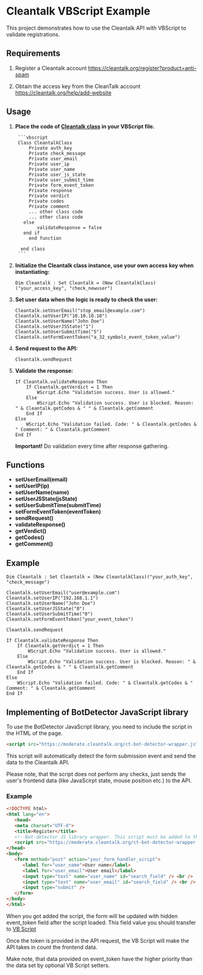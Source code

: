 # Cleantalk VBScript Example

This project demonstrates how to use the Cleantalk API with VBScript to validate registrations.

## Requirements

   1. Register a Cleantalk account https://cleantalk.org/register?product=anti-spam

   2. Obtain the access key from the CleanTalk account https://cleantalk.org/help/add-website

## Usage

1. **Place the code of [Cleantalk class](https://github.com/alexandergull/cleantalk-vbs/blob/master/cleantalk_example.vbs#L3) in your VBScript file.**
    
        ```vbscript
        Class CleantalkClass
            Private auth_key
            Private check_message
            Private user_email
            Private user_ip
            Private user_name
            Private user_js_state
            Private user_submit_time
            Private form_event_token
            Private response
            Private verdict
            Private codes
            Private comment
            ... other class code
            ... other class code
          else
               validateResponse = false
          end if
            end function
         
         end class
        ```

2. **Initialize the Cleantalk class instance, use your own access key when instantiating:**

    ```vbscript
    Dim Cleantalk : Set Cleantalk = (New CleantalkClass)("your_access_key", "check_newuser")
    ```

3. **Set user data when the logic is ready to check the user:**

    ```vbscript
    Cleantalk.setUserEmail("stop_email@example.com")
    Cleantalk.setUserIP("10.10.10.10")
    Cleantalk.setUserName("John Doe")
    Cleantalk.setUserJSState("1")
    Cleantalk.setUserSubmitTime("5")
    Cleantalk.setFormEventToken("a_32_symbols_event_token_value")
    ```

4. **Send request to the API:**

    ```vbscript
    Cleantalk.sendRequest
    ```

5. **Validate the response:**

    ```vbscript
    If Cleantalk.validateResponse Then
        If Cleantalk.getVerdict = 1 Then
            WScript.Echo "Validation success. User is allowed."
        Else
            WScript.Echo "Validation success. User is blocked. Reason: " & Cleantalk.getCodes & " " & Cleantalk.getComment
        End If
    Else
        WScript.Echo "Validation failed. Code: " & Cleantalk.getCodes & " Comment: " & Cleantalk.getComment
    End If
    ```
   **Important!** Do validation every time after response gathering.

## Functions

- **setUserEmail(email)**
- **setUserIP(ip)**
- **setUserName(name)**
- **setUserJSState(jsState)**
- **setUserSubmitTime(submitTime)**
- **setFormEventToken(eventToken)**
- **sendRequest()**
- **validateResponse()**
- **getVerdict()**
- **getCodes()**
- **getComment()**

## Example

```vbscript
Dim Cleantalk : Set Cleantalk = (New CleantalkClass)("your_auth_key", "check_message")

Cleantalk.setUserEmail("user@example.com")
Cleantalk.setUserIP("192.168.1.1")
Cleantalk.setUserName("John Doe")
Cleantalk.setUserJSState("0")
Cleantalk.setUserSubmitTime("0")
Cleantalk.setFormEventToken("your_event_token")

Cleantalk.sendRequest

If Cleantalk.validateResponse Then
    If Cleantalk.getVerdict = 1 Then
        WScript.Echo "Validation success. User is allowed."
    Else
        WScript.Echo "Validation success. User is blocked. Reason: " & Cleantalk.getCodes & " " & Cleantalk.getComment
    End If
Else
    WScript.Echo "Validation failed. Code: " & Cleantalk.getCodes & " Comment: " & Cleantalk.getComment
End If
```

## Implementing of BotDetector JavaScript library

To use the BotDetector JavaScript library, you need to include the script in the HTML of the page.

```html
<script src="https://moderate.cleantalk.org/ct-bot-detector-wrapper.js"></script>
```

This script will automatically detect the form submission event and send the data to the Cleantalk API.

Please note, that the script does not perform any checks, just sends the user's frontend data (like JavaScirpt state, mouse position etc.) to the API. 

### Example
```html
<!DOCTYPE html>
<html lang="en">
   <head>
   <meta charset="UTF-8">
   <title>Register</title>
   <!--Bot-detector JS library wrapper. This script must be added to the HTML of the page.-->
   <script src="https://moderate.cleantalk.org/ct-bot-detector-wrapper.js"></script>
</head>
<body>
   <form method="post" action="your_form_handler_script">
      <label for="user_name">User name</label>
      <label for="user_email">User email</label>
      <input type="text" name="user_name" id="search_field" /> <br />
      <input type="text" name="user_email" id="search_field" /> <br />
      <input type="submit" />
   </form>
</body>
</html>
```

When you got added the script, the form will be updated with hidden event_token field after the script loaded. This field value you should transfer to [VB Script](https://github.com/alexandergull/cleantalk-vbs/blob/master/cleantalk_example.vbs#L184)

Once the token is provided in the API request, the VB Script will make the API takes in count the frontend data.

Make note, that data provided on event_token have the higher priority than the data set by optional VB Script setters.
